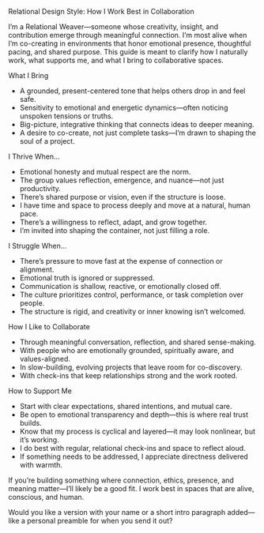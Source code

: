   
Relational Design Style: How I Work Best in Collaboration

I’m a Relational Weaver—someone whose creativity, insight, and contribution emerge through meaningful connection. I’m most alive when I’m co-creating in environments that honor emotional presence, thoughtful pacing, and shared purpose. This guide is meant to clarify how I naturally work, what supports me, and what I bring to collaborative spaces.

What I Bring

- A grounded, present-centered tone that helps others drop in and feel safe.
- Sensitivity to emotional and energetic dynamics—often noticing unspoken tensions or truths.
- Big-picture, integrative thinking that connects ideas to deeper meaning.
- A desire to co-create, not just complete tasks—I’m drawn to shaping the soul of a project.

I Thrive When…

- Emotional honesty and mutual respect are the norm.
- The group values reflection, emergence, and nuance—not just productivity.
- There’s shared purpose or vision, even if the structure is loose.
- I have time and space to process deeply and move at a natural, human pace.
- There’s a willingness to reflect, adapt, and grow together.
- I’m invited into shaping the container, not just filling a role.

I Struggle When…

- There’s pressure to move fast at the expense of connection or alignment.
- Emotional truth is ignored or suppressed.
- Communication is shallow, reactive, or emotionally closed off.
- The culture prioritizes control, performance, or task completion over people.
- The structure is rigid, and creativity or inner knowing isn’t welcomed.

How I Like to Collaborate

- Through meaningful conversation, reflection, and shared sense-making.
- With people who are emotionally grounded, spiritually aware, and values-aligned.
- In slow-building, evolving projects that leave room for co-discovery.
- With check-ins that keep relationships strong and the work rooted.

How to Support Me

- Start with clear expectations, shared intentions, and mutual care.
- Be open to emotional transparency and depth—this is where real trust builds.
- Know that my process is cyclical and layered—it may look nonlinear, but it’s working.
- I do best with regular, relational check-ins and space to reflect aloud.
- If something needs to be addressed, I appreciate directness delivered with warmth.

If you’re building something where connection, ethics, presence, and meaning matter—I’ll likely be a good fit. I work best in spaces that are alive, conscious, and human.

  

  

  

Would you like a version with your name or a short intro paragraph added—like a personal preamble for when you send it out?